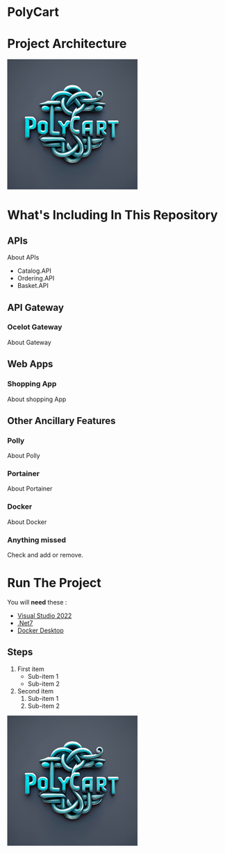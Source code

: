 # PolyCart

# Project Architecture
<img src="https://github.com/tyagishubham177/PolyCart/blob/main/img/polycart.jpeg" alt="GitHub Logo" width="300" height="300">

# What's Including In This Repository

## APIs
About APIs

- Catalog.API
- Ordering.API
- Basket.API

## API Gateway
### Ocelot Gateway
About Gateway

## Web Apps
### Shopping App
About shopping App

## Other Ancillary Features

### Polly
About Polly 

### Portainer 
About Portainer

### Docker
About Docker

### Anything missed
Check and add or remove.

# Run The Project
You will **need** these :
- [Visual Studio 2022](https://visualstudio.microsoft.com/downloads/)
- [.Net7](https://dotnet.microsoft.com/en-us/download/dotnet/7.0)
- [Docker Desktop]([https://github.com](https://www.docker.com/products/docker-desktop/))

## Steps
1. First item
   - Sub-item 1
   - Sub-item 2
2. Second item
   1. Sub-item 1
   2. Sub-item 2


<img src="https://github.com/tyagishubham177/PolyCart/blob/main/img/polycart.jpeg" alt="GitHub Logo" width="300" height="300">
